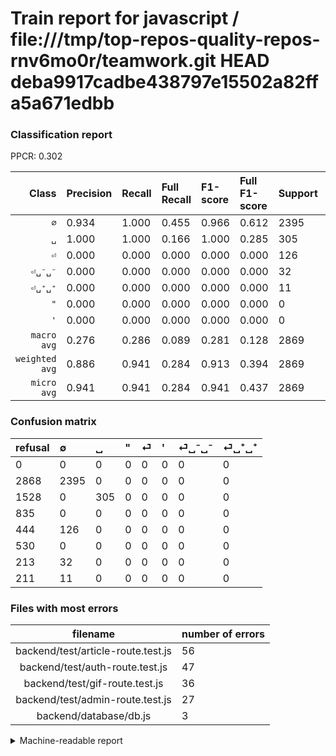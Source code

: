 # Train report for javascript / file:///tmp/top-repos-quality-repos-rnv6mo0r/teamwork.git HEAD deba9917cadbe438797e15502a82ffa5a671edbb

### Classification report

PPCR: 0.302

| Class | Precision | Recall | Full Recall | F1-score | Full F1-score | Support | Full Support | PPCR |
|------:|:----------|:-------|:------------|:---------|:---------|:--------|:-------------|:-----|
| `∅` | 0.934| 1.000| 0.455| 0.966| 0.612| 2395| 5263| 0.455 |
| `␣` | 1.000| 1.000| 0.166| 1.000| 0.285| 305| 1833| 0.166 |
| `⏎` | 0.000| 0.000| 0.000| 0.000| 0.000| 126| 570| 0.221 |
| `⏎␣⁻␣⁻` | 0.000| 0.000| 0.000| 0.000| 0.000| 32| 245| 0.131 |
| `⏎␣⁺␣⁺` | 0.000| 0.000| 0.000| 0.000| 0.000| 11| 222| 0.050 |
| `"` | 0.000| 0.000| 0.000| 0.000| 0.000| 0| 835| 0.000 |
| `'` | 0.000| 0.000| 0.000| 0.000| 0.000| 0| 530| 0.000 |
| `macro avg` | 0.276| 0.286| 0.089| 0.281| 0.128| 2869| 9498| 0.302 |
| `weighted avg` | 0.886| 0.941| 0.284| 0.913| 0.394| 2869| 9498| 0.302 |
| `micro avg` | 0.941| 0.941| 0.284| 0.941| 0.437| 2869| 9498| 0.302 |

### Confusion matrix

|refusal|  ∅| ␣| "| ⏎| '| ⏎␣⁻␣⁻| ⏎␣⁺␣⁺| 
|:---|:---|:---|:---|:---|:---|:---|:---|
|0 |0 |0 |0 |0 |0 |0 |0 |
|2868 |2395 |0 |0 |0 |0 |0 |0 |
|1528 |0 |305 |0 |0 |0 |0 |0 |
|835 |0 |0 |0 |0 |0 |0 |0 |
|444 |126 |0 |0 |0 |0 |0 |0 |
|530 |0 |0 |0 |0 |0 |0 |0 |
|213 |32 |0 |0 |0 |0 |0 |0 |
|211 |11 |0 |0 |0 |0 |0 |0 |

### Files with most errors

| filename | number of errors|
|:----:|:-----|
| backend/test/article-route.test.js | 56 |
| backend/test/auth-route.test.js | 47 |
| backend/test/gif-route.test.js | 36 |
| backend/test/admin-route.test.js | 27 |
| backend/database/db.js | 3 |

<details>
    <summary>Machine-readable report</summary>
```json
{
  "cl_report": {"\"": {"f1-score": 0.0, "precision": 0.0, "recall": 0.0, "support": 0}, "\u0027": {"f1-score": 0.0, "precision": 0.0, "recall": 0.0, "support": 0}, "macro avg": {"f1-score": 0.2808457926425259, "precision": 0.2762981947849342, "recall": 0.2857142857142857, "support": 2869}, "micro avg": {"f1-score": 0.9410944579993029, "precision": 0.9410944579993029, "recall": 0.9410944579993029, "support": 2869}, "weighted avg": {"f1-score": 0.9126454212798697, "precision": 0.8860715355766549, "recall": 0.9410944579993029, "support": 2869}, "\u2205": {"f1-score": 0.965920548497681, "precision": 0.9340873634945398, "recall": 1.0, "support": 2395}, "\u23ce": {"f1-score": 0.0, "precision": 0.0, "recall": 0.0, "support": 126}, "\u23ce\u2423\u207a\u2423\u207a": {"f1-score": 0.0, "precision": 0.0, "recall": 0.0, "support": 11}, "\u23ce\u2423\u207b\u2423\u207b": {"f1-score": 0.0, "precision": 0.0, "recall": 0.0, "support": 32}, "\u2423": {"f1-score": 1.0, "precision": 1.0, "recall": 1.0, "support": 305}},
  "cl_report_full": {"\"": {"f1-score": 0.0, "precision": 0.0, "recall": 0.0, "support": 835}, "\u0027": {"f1-score": 0.0, "precision": 0.0, "recall": 0.0, "support": 530}, "macro avg": {"f1-score": 0.1281853620559568, "precision": 0.2762981947849342, "recall": 0.08877964881538605, "support": 9498}, "micro avg": {"f1-score": 0.4366459125090968, "precision": 0.9410944579993029, "recall": 0.28427037271004424, "support": 9498}, "weighted avg": {"f1-score": 0.3941726721873253, "precision": 0.7105813638736327, "recall": 0.28427037271004424, "support": 9498}, "\u2205": {"f1-score": 0.6119841574038584, "precision": 0.9340873634945398, "recall": 0.4550636519095573, "support": 5263}, "\u23ce": {"f1-score": 0.0, "precision": 0.0, "recall": 0.0, "support": 570}, "\u23ce\u2423\u207a\u2423\u207a": {"f1-score": 0.0, "precision": 0.0, "recall": 0.0, "support": 222}, "\u23ce\u2423\u207b\u2423\u207b": {"f1-score": 0.0, "precision": 0.0, "recall": 0.0, "support": 245}, "\u2423": {"f1-score": 0.2853133769878391, "precision": 1.0, "recall": 0.16639388979814512, "support": 1833}},
  "ppcr": 0.30206359233522845
}
```
</details>
